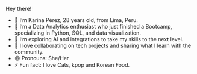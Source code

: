 Hey there!
- 👋 I’m Karina Pérez, 28 years old, from Lima, Peru.
- 👀 I’m a Data Analytics enthusiast who just finished a Bootcamp, specializing in Python, SQL, and data visualization.
- 🌱 I’m exploring AI and integrations to take my skills to the next level.
- 💞️ I love collaborating on tech projects and sharing what I learn with the community.
- 😄 Pronouns: She/Her
- ⚡ Fun fact: I love Cats, kpop and Korean Food.

<!---
kalep961809/kalep961809 is a ✨ special ✨ repository because its `README.md` (this file) appears on your GitHub profile.
You can click the Preview link to take a look at your changes.
--->
